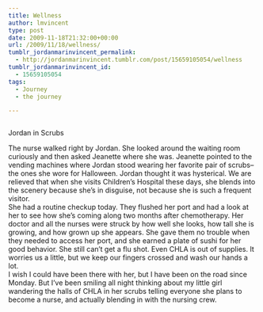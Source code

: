 ```yaml
---
title: Wellness
author: lmvincent
type: post
date: 2009-11-18T21:32:00+00:00
url: /2009/11/18/wellness/
tumblr_jordanmarinvincent_permalink:
  - http://jordanmarinvincent.tumblr.com/post/15659105054/wellness
tumblr_jordanmarinvincent_id:
  - 15659105054
tags:
  - Journey
  - the journey

---
```

<a href="http://www.flickr.com/photos/larryvincent/4116098837/" title="photo sharing" target="_blank" rel="noopener"><img src="http://farm3.static.flickr.com/2517/4116098837_dd28a814d9_m.jpg" alt="" /></a>

Jordan in Scrubs

The nurse walked right by Jordan. She looked around the waiting room curiously and then asked Jeanette where she was. Jeanette pointed to the vending machines where Jordan stood wearing her favorite pair of scrubs&ndash;the ones she wore for Halloween. Jordan thought it was hysterical. We are relieved that when she visits Children&rsquo;s Hospital these days, she blends into the scenery because she&rsquo;s in disguise, not because she is such a frequent visitor.  
She had a routine checkup today. They flushed her port and had a look at her to see how she&rsquo;s coming along two months after chemotherapy. Her doctor and all the nurses were struck by how well she looks, how tall she is growing, and how grown up she appears. She gave them no trouble when they needed to access her port, and she earned a plate of sushi for her good behavior. She still can&rsquo;t get a flu shot. Even CHLA is out of supplies. It worries us a little, but we keep our fingers crossed and wash our hands a lot.  
I wish I could have been there with her, but I have been on the road since Monday. But I&rsquo;ve been smiling all night thinking about my little girl wandering the halls of CHLA in her scrubs telling everyone she plans to become a nurse, and actually blending in with the nursing crew.

<div class="blogger-post-footer">
  <img loading="lazy" width="1" height="1" src="https://blogger.googleusercontent.com/tracker/9039099668816362935-113805878317170620?l=jordansjourney2.blogspot.com" alt="" />
</div>